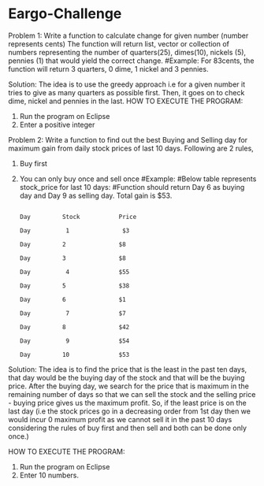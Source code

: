 # Eargo-Challenge
Problem 1:
 Write a function to calculate change for given number (number represents cents) 
The function will return list, vector or collection of numbers representing the number of 
quarters(25), dimes(10), nickels (5), pennies (1) that would yield the correct change. 
#Example: For 83cents, the function will return 3 quarters, 0 dime, 1 nickel and 3 pennies.

Solution: The idea is to use the greedy approach i.e for a given number it tries to give as many quarters as possible first. Then, it goes on to check dime, nickel and pennies in the last.
HOW TO EXECUTE THE PROGRAM:
1. Run the program on Eclipse
2. Enter a positive integer

Problem 2:
Write a function to find out the best Buying and Selling day for maximum gain from daily stock prices of last 10 days. Following are 2 rules,
1.	Buy first
2.	You can only buy once and sell once
#Example:
#Below table represents stock_price for last 10 days:
#Function should return Day 6 as buying day and Day 9 as selling day. Total gain is $53.

																																																			Day 		Stock     		Price
																																																			Day   		 1	        	 $3
																																																			Day    		2	         	$8
																																																			Day    		3         		$8
																																																			Day   		 4	         	$55
																																																			Day    		5	         	$38
																																																			Day    		6	         	$1
																																																			Day   		 7	         	$7
																																																			Day    		8	         	$42
																																																			Day   		 9         		$54
																																																			Day    		10	        	$53

Solution: The idea is to find the price that is the least in the past ten days, that day would be the buying day of the stock and that will be the buying price. After the buying day, we search for the price that is maximum in the remaining number of days so that we can sell the stock and the selling price - buying price gives us the maximum profit.
So, if the least price is on the last day (i.e the stock prices go in a decreasing order from 1st day then we would incur 0 maximum profit as we cannot sell it in the past 10 days considering the rules of buy first and then sell and both can be done only once.)

HOW TO EXECUTE THE PROGRAM:
1. Run the program on Eclipse
2. Enter 10 numbers.
